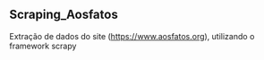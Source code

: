 ## Scraping_Aosfatos
Extração de dados do site (https://www.aosfatos.org), utilizando o framework scrapy
